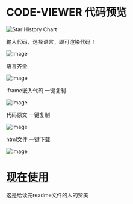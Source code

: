 # CODE-VIEWER 代码预览

![Star History Chart](https://api.star-history.com/svg?repos=azkbbys/code-viewer&type=Date)

输入代码，选择语言，即可渲染代码！

![image](https://github.com/azkbbys/code-viewer/assets/122024250/7b400d7f-0e45-4b52-8b8a-ad38683a1003)

语言齐全

![image](https://github.com/azkbbys/code-viewer/assets/122024250/cf57c2c2-38a3-4dfa-afa7-fcf4c14560f7)

iframe嵌入代码 一键复制

![image](https://github.com/azkbbys/code-viewer/assets/122024250/cacb1cc0-620f-4357-88cb-a0279e8dffef)

代码原文 一键复制

![image](https://github.com/azkbbys/code-viewer/assets/122024250/e5e22362-e553-43df-9b47-903859748094)

html文件 一键下载

![image](https://github.com/azkbbys/code-viewer/assets/122024250/9d91962f-7674-4b75-9383-dea4efbae5e3)

# [**现在使用**](https://azkbbys.github.io/code-viewer)

这是给读完readme文件的人的赞美

